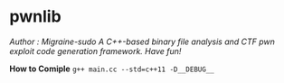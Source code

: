 # pwnlib

*Author : Migraine-sudo
A C++-based binary file analysis and CTF pwn exploit code generation framework.
Have fun!*

**How to Comiple**
```g++ main.cc --std=c++11 -D__DEBUG__```

